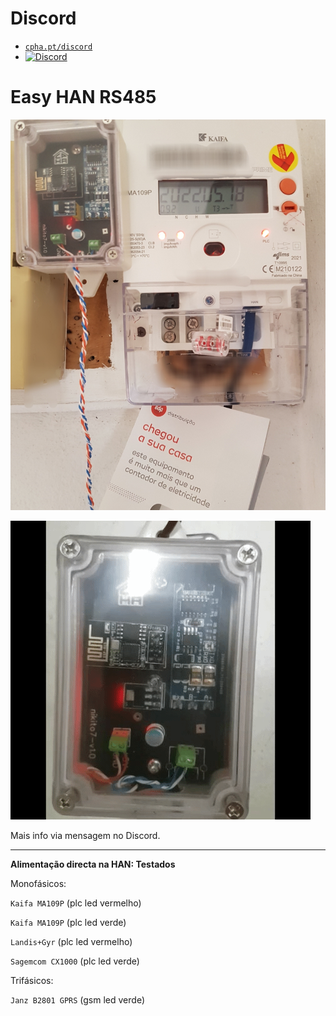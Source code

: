 # Discord

- [```cpha.pt/discord```](https://discord.gg/Mh9mTEA)
- [![Discord](https://img.shields.io/discord/494714310518505472?style=plastic&logo=discord)](https://discord.gg/Mh9mTEA) 

# Easy HAN RS485

![edpbox: o seu contador inteligente, é mais que um contador](./edpbox.jpg)

![edpbox: han to wifi gateway](./edpbox2.gif)

Mais info via mensagem no Discord.

---

**Alimentação directa na HAN: Testados**

Monofásicos:

```Kaifa MA109P``` (plc led vermelho) 

```Kaifa MA109P``` (plc led verde)

```Landis+Gyr``` (plc led vermelho) 

```Sagemcom CX1000``` (plc led verde)

Trifásicos:

```Janz B2801 GPRS``` (gsm led verde) 
